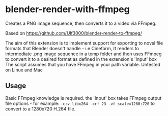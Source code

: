 # blender-render-with-ffmpeg
Creates a PNG image sequence, then converts it to a video via FFmpeg.

Based on https://github.com/Ulf3000/blender-render-to-ffmpeg/

The aim of this extension is to implement support for exporting to novel file formats that Blender doesn't handle - i.e Cineform,
It renders to intermediate .png image sequence in a temp folder and then uses FFmpeg to convert it to a desired format as defined in the extension's 'Input' box
The script assumes that you have FFmpeg in your path variable. Untested on Linux and Mac

## Usage
Basic FFmpeg knowledge is required. the 'Input' box takes FFmpeg output file options - for example:
`-c:v libx264 -crf 23 -vf scale=1280:720` to convert to a 1280x720 H.264 file.
